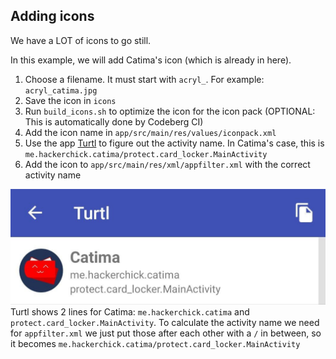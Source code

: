 ## Adding icons
We have a LOT of icons to go still.

In this example, we will add Catima's icon (which is already in here).

1. Choose a filename. It must start with `acryl_`. For example: `acryl_catima.jpg`
2. Save the icon in `icons`
3. Run `build_icons.sh` to optimize the icon for the icon pack (OPTIONAL: This is automatically done by Codeberg CI)
4. Add the icon name in `app/src/main/res/values/iconpack.xml`
5. Use the app [Turtl](https://f-droid.org/en/packages/org.xphnx.iconsubmit/) to figure out the activity name. In Catima's case, this is `me.hackerchick.catima/protect.card_locker.MainActivity`
6. Add the icon to `app/src/main/res/xml/appfilter.xml` with the correct activity name

![Turtl Catima example](turtl_catima_example.jpg)
Turtl shows 2 lines for Catima: `me.hackerchick.catima` and `protect.card_locker.MainActivity`. To calculate the activity name we need for `appfilter.xml` we just put those after each other with a `/` in between, so it becomes `me.hackerchick.catima/protect.card_locker.MainActivity`
